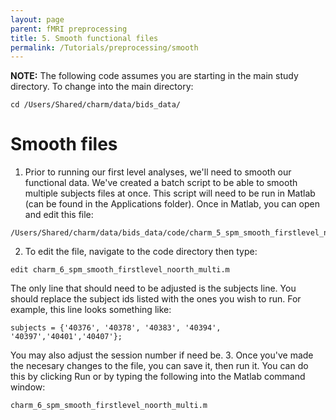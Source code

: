 ```yaml
---
layout: page
parent: fMRI preprocessing
title: 5. Smooth functional files
permalink: /Tutorials/preprocessing/smooth
---
```


**NOTE:** The following code assumes you are starting in the main study directory. To change into the main directory:
```
cd /Users/Shared/charm/data/bids_data/
```

# Smooth files
1. Prior to running our first level analyses, we'll need to smooth our functional data.  We've created a batch script to be able to smooth multiple subjects files at once. This script will need to be run in Matlab (can be found in the Applications folder).  Once in Matlab, you can open and edit this file:
```
/Users/Shared/charm/data/bids_data/code/charm_5_spm_smooth_firstlevel_noorth_multi.m
```
2. To edit the file, navigate to the code directory then type:
```
edit charm_6_spm_smooth_firstlevel_noorth_multi.m
```
The only line that should need to be adjusted is the subjects line.  You should replace the subject ids listed with the ones you wish to run.  For example, this line looks something like:
```
subjects = {'40376', '40378', '40383', '40394', '40397','40401','40407'};
```
You may also adjust the session number if need be. 
3. Once you've made the necesary changes to the file, you can save it, then run it.  You can do this by clicking Run or by typing the following into the Matlab command window:
```
charm_6_spm_smooth_firstlevel_noorth_multi.m
```
